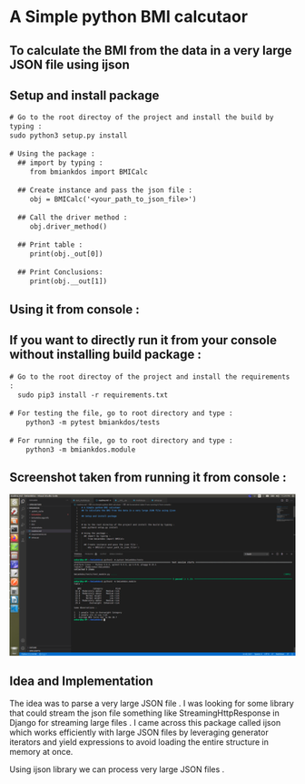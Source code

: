 # A Simple python BMI calcutaor
## To calculate the BMI from the data in a very large JSON file using ijson

## Setup and install package

```
# Go to the root directoy of the project and install the build by typing :
sudo python3 setup.py install

# Using the package :
  ## import by typing : 
     from bmiankdos import BMICalc

  ## Create instance and pass the json file :
     obj = BMICalc('<your_path_to_json_file>')

  ## Call the driver method :
     obj.driver_method()

  ## Print table :
     print(obj._out[0])

  ## Print Conclusions:
     print(obj.__out[1]) 
```

## Using it from console :
## If you want to directly run it from your console without installing build package :

```
# Go to the root directoy of the project and install the requirements :
  sudo pip3 install -r requirements.txt

# For testing the file, go to root directory and type :
    python3 -m pytest bmiankdos/tests

# For running the file, go to root directory and type :
    python3 -m bmiankdos.module
```

## Screenshot taken from running it from console :

   ![output](https://raw.githubusercontent.com/AnkDos/code-20201010-ankurpandey/master/screenshots/vst_ss.png)

## Idea and Implementation

The idea was to parse a very large JSON file . I was looking for some library that could stream the json file something like StreamingHttpResponse in Django for streaming large files . I came across this package called ijson which works efficiently with large JSON files by leveraging generator iterators and yield expressions to avoid loading the entire structure in memory at once.

Using ijson library we can process very large JSON files .
